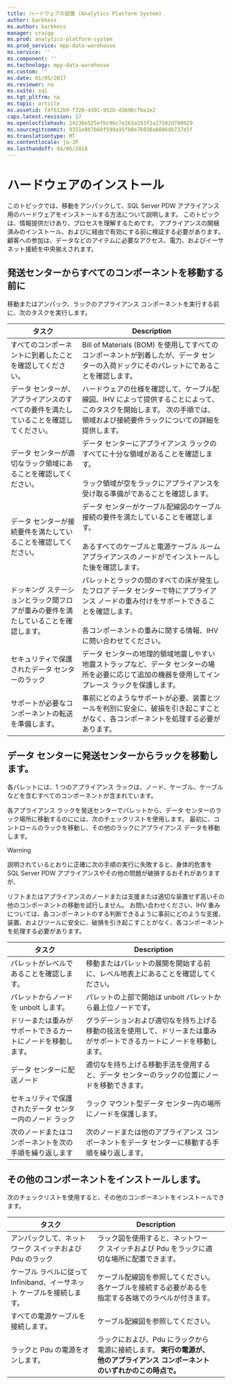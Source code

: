 ```yaml
---
title: ハードウェアの設置 (Analytics Platform System)
author: barbkess
ms.author: barbkess
manager: craigg
ms.prod: analytics-platform-system
ms.prod_service: mpp-data-warehouse
ms.service: ''
ms.component: ''
ms.technology: mpp-data-warehouse
ms.custom: ''
ms.date: 01/05/2017
ms.reviewer: na
ms.suite: sql
ms.tgt_pltfrm: na
ms.topic: article
ms.assetid: f4f612b9-f320-4391-952b-d3696cfbe2e2
caps.latest.revision: 17
ms.openlocfilehash: 24236e525efbc96c7e263a293f2a27582d700929
ms.sourcegitcommit: 9351e8b7b68f599a95fb8e76930ab886db737e5f
ms.translationtype: MT
ms.contentlocale: ja-JP
ms.lasthandoff: 04/06/2018
---
```

# <a name="hardware-installation"></a>ハードウェアのインストール
このトピックでは、移動をアンパックして、SQL Server PDW アプライアンス用のハードウェアをインストールする方法について説明します。 このトピックは、情報提供だけあり、プロセスを理解するためです。 アプライアンスの開梱済みのインストール、およびに経由で有効にする前に検証する必要があります。 顧客への参加は、データなどのアイテムに必要なアクセス、電力、およびイーサネット接続を中央揃えされます。  
  
## <a name="BeforeMoving"></a>発送センターからすべてのコンポーネントを移動する前に  
移動またはアンパック、ラックのアプライアンス コンポーネントを実行する前に、次のタスクを実行します。  
  
|タスク|Description|  
|--------|---------------|  
|すべてのコンポーネントに到着したことを確認してください。|Bill of Materials (BOM) を使用してすべてのコンポーネントが到着したが、データ センターの入荷ドックにそのパレットにであることを確認します。|  
|データ センターが、アプライアンスのすべての要件を満たしていることを確認してください。|ハードウェアの仕様を確認して、ケーブル配線図、IHV によって提供することによって、このタスクを開始します。 次の手順では、領域および接続要件ラックについての詳細を提供します。|  
|データ センターが適切なラック領域にあることを確認してください。|データ センターにアプライアンス ラックのすべてに十分な領域があることを確認します。<br /><br />ラック領域が空をラックにアプライアンスを受け取る準備がであることを確認します。|  
|データ センターが接続要件を満たしていることを確認してください。|データ センターがケーブル配線図のケーブル接続の要件を満たしていることを確認します。<br /><br />あるすべてのケーブルと電源ケーブル ルーム アプライアンスのノードがでインストールした後を確認します。|  
|ドッキング ステーションとラック間フロアが重みの要件を満たしていることを確認します。|パレットとラックの間のすべての床が発生したフロア データ センターで特にアプライアンス ノードの重み付けをサポートできることを確認します。<br /><br />各コンポーネントの重みに関する情報、IHV に問い合わせてください。|  
|セキュリティで保護されたデータ センターのラック|データ センターの地理的領域地震しやすい地震ストラップなど、データ センターの場所を必要に応じて追加の機器を使用してインプレース ラックを保護します。|  
|サポートが必要なコンポーネントの転送を準備します。|事前にどのようなサポートが必要、装置とツールを判別に安全に、破損を引き起こすことがなく、各コンポーネントを処理する必要があります。|  
  
## <a name="Moving"></a>データ センターに発送センターからラックを移動します。  
各パレットには、1 つのアプライアンス ラックは、ノード、ケーブル、ケーブルなどを含むすべてのコンポーネントが含まれています。  
  
各アプライアンス ラックを発送センターでパレットから、データ センターのラック場所に移動するのにには、次のチェックリストを使用します。 最初に、コントロールのラックを移動し、その他のラックにアプライアンス データを移動します。  
  
> [!WARNING]  
> 説明されているとおりに正確に次の手順の実行に失敗すると、身体的危害を SQL Server PDW アプライアンスやその他の問題が破損するおそれがありますが、  
>   
> リフトまたはアプライアンスのノードまたは支援または適切な装置せず高いその他のコンポーネントの移動を試行しません。 お問い合わせください、IHV 重みについては、各コンポーネントのする判断できるように事前にどのような支援、装置、およびツールに安全に、破損を引き起こすことがなく、各コンポーネントを処理する必要があります。  
  
|タスク|Description|  
|--------|---------------|  
|パレットがレベルであることを確認します。|移動またはパレットの展開を開始する前に、レベル地表上にあることを確認してください。|  
|パレットからノードを unbolt します。|パレットの上部で開始は unbolt パレットから最上位ノードです。|  
|ドリーまたは重みがサポートできるカートにノードを移動します。|グラデーションおよび適切なを持ち上げる移動の技法を使用して、ドリーまたは重みがサポートできるカートにノードを移動します。|  
|データ センターに配送ノード|適切なを持ち上げる移動手法を使用すると、データ センターのラックの位置にノードを移動できます。|  
|セキュリティで保護されたデータ センター内のノード ラック|ラック マウント型データ センター内の場所にノードを保護します。|  
|次のノードまたはコンポーネントを次の手順を繰り返します|次のノードまたは他のアプライアンス コンポーネントをデータ センターに移動する手順を繰り返します。|  
  
## <a name="AfterMoving"></a>その他のコンポーネントをインストールします。  
次のチェックリストを使用すると、その他のコンポーネントをインストールできます。  
  
|タスク|Description||  
|--------|---------------|-|  
|アンパックして、ネットワーク スイッチおよび Pdu のラック|ラック図を使用すると、ネットワーク スイッチおよび Pdu をラックに適切な場所に配置できます。||  
|ケーブル ラベルに従って Infiniband、イーサネット ケーブルを接続します。|ケーブル配線図を参照してください。 各ケーブルを接続する必要があるを指定する各端でのラベルが付きます。||  
|すべての電源ケーブルを接続します。|ケーブル配線図を参照してください。||  
|ラックと Pdu の電源をオンします。|ラックにおよび、Pdu にラックから電源に接続します。 **実行の電源が、他のアプライアンス コンポーネントのいずれかのこの時点で。**||  
  
<!-- MISSING LINKS ## See Also  
[Common Metadata Query Examples &#40;SQL Server PDW&#41;](../sqlpdw/common-metadata-query-examples-sql-server-pdw.md)  -->  
  
